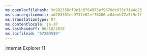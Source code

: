 ```yaml
---
ms.openlocfilehash: 3c982358cf9e3c8784973af9670dc076c31a4c25
ms.sourcegitcommit: ad203331ee9737e82ef70206ac04eeb72a5f9c7f
ms.translationtype: MT
ms.contentlocale: ja-JP
ms.lasthandoff: 06/18/2019
ms.locfileid: "67209539"
---
```

Internet Explorer 11